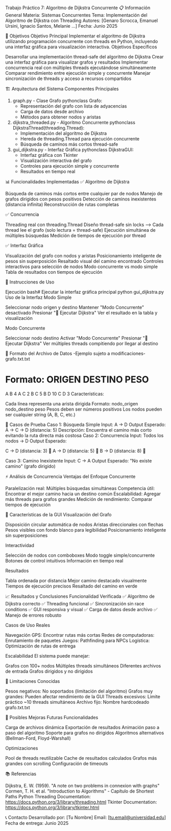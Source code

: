 Trabajo Práctico 7: Algoritmo de Dijkstra Concurrente
📋 Información General
Materia: Sistemas Concurrentes
Tema: Implementación del Algoritmo de Dijkstra con Threading
Autores: [Genaro Scrocca, Emanuel Ursini, Ignacio Santos, Melanie ...]
Fecha: Junio 2025

🎯 Objetivos
Objetivo Principal
Implementar el algoritmo de Dijkstra utilizando programación concurrente con threads en Python, incluyendo una interfaz gráfica para visualización interactiva.
Objetivos Específicos

Desarrollar una implementación thread-safe del algoritmo de Dijkstra
Crear una interfaz gráfica para visualizar grafos y resultados
Implementar concurrencia real con múltiples threads ejecutándose simultáneamente
Comparar rendimiento entre ejecución simple y concurrente
Manejar sincronización de threads y acceso a recursos compartidos


🏗️ Arquitectura del Sistema
Componentes Principales
1. graph.py - Clase Grafo
pythonclass Grafo:
    - Representación del grafo con lista de adyacencias
    - Carga de datos desde archivo
    - Métodos para obtener nodos y aristas
2. dijkstra_threaded.py - Algoritmo Concurrente
pythonclass DijkstraThread(threading.Thread):
    - Implementación del algoritmo de Dijkstra
    - Hereda de threading.Thread para ejecución concurrente
    - Búsqueda de caminos más cortos thread-safe
3. gui_dijkstra.py - Interfaz Gráfica
pythonclass DijkstraGUI:
    - Interfaz gráfica con Tkinter
    - Visualización interactiva del grafo
    - Controles para ejecución simple y concurrente
    - Resultados en tiempo real

📊 Funcionalidades Implementadas
✅ Algoritmo de Dijkstra

Búsqueda de caminos más cortos entre cualquier par de nodos
Manejo de grafos dirigidos con pesos positivos
Detección de caminos inexistentes (distancia infinita)
Reconstrucción de rutas completas

✅ Concurrencia

Threading real con threading.Thread
Diseño thread-safe sin locks --> Cada thread lee el grafo (solo lectura = thread-safe)
Ejecución simultánea de múltiples búsquedas
Medición de tiempos de ejecución por thread

✅ Interfaz Gráfica

Visualización del grafo con nodos y aristas
Posicionamiento inteligente de pesos sin superposición
Resaltado visual del camino encontrado
Controles interactivos para selección de nodos
Modo concurrente vs modo simple
Tabla de resultados con tiempos de ejecución


🚀 Instrucciones de Uso

Ejecución
bash# Ejecutar la interfaz gráfica principal
python gui_dijkstra.py
Uso de la Interfaz
Modo Simple

Seleccionar nodo origen y destino
Mantener "Modo Concurrente" desactivado
Presionar "🚀 Ejecutar Dijkstra"
Ver el resultado en la tabla y visualización

Modo Concurrente

Seleccionar nodo destino
Activar "Modo Concurrente"
Presionar "🚀 Ejecutar Dijkstra"
Ver múltiples threads compitiendo por llegar al destino


📁 Formato del Archivo de Datos -Ejemplo sujeto a modificaciones-
grafo.txt.txt
# Formato: ORIGEN DESTINO PESO
A B 4
A C 2
B C 5
B D 10
C D 3
Características:

Cada línea representa una arista dirigida
Formato: nodo_origen nodo_destino peso
Pesos deben ser números positivos
Los nodos pueden ser cualquier string (A, B, C, etc.)


🧪 Casos de Prueba
Caso 1: Búsqueda Simple
Input: A → D
Output Esperado: A → C → D (distancia: 5)
Descripción: Encuentra el camino más corto evitando la ruta directa más costosa
Caso 2: Concurrencia
Input: Todos los nodos → D
Output Esperado:

C → D (distancia: 3) 🥇
A → D (distancia: 5) 🥈
B → D (distancia: 8) 🥉

Caso 3: Camino Inexistente
Input: C → A
Output Esperado: "No existe camino" (grafo dirigido)

⚡ Análisis de Concurrencia
Ventajas del Enfoque Concurrente

Paralelización real: Múltiples búsquedas simultáneas
Competencia útil: Encontrar el mejor camino hacia un destino común
Escalabilidad: Agregar más threads para grafos grandes
Medición de rendimiento: Comparar tiempos de ejecución


🎨 Características de la GUI
Visualización del Grafo

Disposición circular automática de nodos
Aristas direccionales con flechas
Pesos visibles con fondo blanco para legibilidad
Posicionamiento inteligente sin superposiciones

Interactividad

Selección de nodos con comboboxes
Modo toggle simple/concurrente
Botones de control intuitivos
Información en tiempo real

Resultados

Tabla ordenada por distancia
Mejor camino destacado visualmente
Tiempos de ejecución precisos
Resaltado del camino en verde


📈 Resultados y Conclusiones
Funcionalidad Verificada
✅ Algoritmo de Dijkstra correcto
✅ Threading funcional
✅ Sincronización sin race conditions
✅ GUI responsiva y visual
✅ Carga de datos desde archivo
✅ Manejo de errores robusto


Casos de Uso Reales

Navegación GPS: Encontrar rutas más cortas
Redes de computadoras: Enrutamiento de paquetes
Juegos: Pathfinding para NPCs
Logística: Optimización de rutas de entrega

Escalabilidad
El sistema puede manejar:

Grafos con 100+ nodos
Múltiples threads simultáneos
Diferentes archivos de entrada
Grafos dirigidos y no dirigidos


🐛 Limitaciones Conocidas

Pesos negativos: No soportados (limitación del algoritmo)
Grafos muy grandes: Pueden afectar rendimiento de la GUI
Threads excesivos: Limite práctico ~10 threads simultáneos
Archivo fijo: Nombre hardcodeado grafo.txt.txt


🔮 Posibles Mejoras Futuras
Funcionalidades

 Carga de archivos dinámica
 Exportación de resultados
 Animación paso a paso del algoritmo
 Soporte para grafos no dirigidos
 Algoritmos alternativos (Bellman-Ford, Floyd-Warshall)

Optimizaciones

 Pool de threads reutilizable
 Cache de resultados calculados
 Grafos más grandes con scrolling
 Configuración de timeouts


📚 Referencias

Dijkstra, E. W. (1959). "A note on two problems in connexion with graphs"
Cormen, T. H. et al. "Introduction to Algorithms" - Capítulo de Shortest Paths
Python Threading Documentation: https://docs.python.org/3/library/threading.html
Tkinter Documentation: https://docs.python.org/3/library/tkinter.html


📞 Contacto
Desarrollado por: [Tu Nombre]
Email: [tu.email@universidad.edu]
Fecha de entrega: Junio 2025